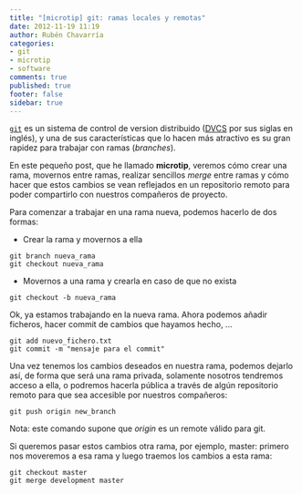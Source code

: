 ```yaml
---
title: "[microtip] git: ramas locales y remotas"
date: 2012-11-19 11:19
author: Rubén Chavarría
categories: 
- git
- microtip
- software
comments: true
published: true
footer: false
sidebar: true
---
```


[`git`](http://es.wikipedia.org/wiki/Git) es un sistema de control de version 
distribuido 
([DVCS](http://en.wikipedia.org/wiki/Distributed_version_control_system) por 
sus siglas en inglés), y una de sus características que lo hacen más atractivo 
es su gran rapidez para trabajar con ramas (*branches*).


En este pequeño post, que he llamado <strong>microtip</strong>, veremos cómo 
crear una rama, movernos entre ramas, realizar sencillos *merge* 
entre ramas y cómo hacer que estos cambios se vean reflejados en un repositorio 
remoto para poder compartirlo con nuestros compañeros de proyecto.

<!-- more -->

Para comenzar a trabajar en una rama nueva, podemos hacerlo de dos formas:

- Crear la rama y movernos a ella

```
git branch nueva_rama
git checkout nueva_rama
```

- Movernos a una rama y crearla en caso de que no exista

```
git checkout -b nueva_rama
```

Ok, ya estamos trabajando en la nueva rama. Ahora podemos añadir ficheros, 
hacer commit de cambios que hayamos hecho, ...

```
git add nuevo_fichero.txt
git commit -m "mensaje para el commit"
```

Una vez tenemos los cambios deseados en nuestra rama, podemos dejarlo así, de 
forma que será una rama privada, solamente nosotros tendremos acceso a ella, o 
podremos hacerla pública a través de algún repositorio remoto para que sea 
accesible por nuestros compañeros:

```
git push origin new_branch
```

Nota: este comando supone que *origin* es un remote válido para git.

Si queremos pasar estos cambios otra rama, por ejemplo, master: primero nos 
moveremos a esa rama y luego traemos los cambios a esta rama:

```
git checkout master
git merge development master
```

